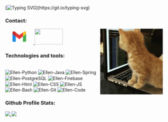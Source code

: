 [![Typing SVG](https://readme-typing-svg.demolab.com?font=Fira+Code&pause=1000&color=FFC0CB&width=435&lines=Hi%2C+everyone!++I'm+Ellen+Cassia.;+Welcome+to+my+Github+profile!)](https://git.io/typing-svg)


<div>

### Contact:

<p>
    <img align="right" width="200" src="./images/giphy.gif" />

<a href="https://mail.google.com/mail/u/0/?fs=1&tf=cm&source=mailto&to=ellencassiamatos@gmail.com" alt="Email" target="_blank">

<svg xmlns="http://www.w3.org/2000/svg" x="0px" y="0px" width="90" height="50" viewBox="0 0 48 48">
<path fill="#4caf50" d="M45,16.2l-5,2.75l-5,4.75L35,40h7c1.657,0,3-1.343,3-3V16.2z"></path><path fill="#1e88e5" d="M3,16.2l3.614,1.71L13,23.7V40H6c-1.657,0-3-1.343-3-3V16.2z"></path><polygon fill="#e53935" points="35,11.2 24,19.45 13,11.2 12,17 13,23.7 24,31.95 35,23.7 36,17"></polygon><path fill="#c62828" d="M3,12.298V16.2l10,7.5V11.2L9.876,8.859C9.132,8.301,8.228,8,7.298,8h0C4.924,8,3,9.924,3,12.298z"></path><path fill="#fbc02d" d="M45,12.298V16.2l-10,7.5V11.2l3.124-2.341C38.868,8.301,39.772,8,40.702,8h0 C43.076,8,45,9.924,45,12.298z"></path>
</svg>
</a>
<a href="https://www.linkedin.com/in/ellen-cassia-880684266/" alt="Linkedin" target="_blank">
<img src="https://cdn.jsdelivr.net/gh/devicons/devicon/icons/linkedin/linkedin-original.svg" width="90" height= "50" link="https://www.linkedin.com/in/ellen-cassia-880684266/"/>
</a>
</p>
</div>

<p align="left">

### Technologies and tools:

<div style="display: inline_block">
    <br>
        <img align="center" alt="Ellen-Python" height="30" width="40" rel="stylesheet" src="https://cdn.jsdelivr.net/gh/devicons/devicon/icons/python/python-original.svg">
        <img align="center" alt="Ellen-Java" height="30" width="40" src="https://cdn.jsdelivr.net/gh/devicons/devicon/icons/java/java-original.svg">
        <img align="center" alt="Ellen-Spring" height="30" width="40" src="https://cdn.jsdelivr.net/gh/devicons/devicon/icons/spring/spring-original.svg">
        <img align="center" alt="Ellen-PostgreSQL" height="30" width="40" src="https://cdn.jsdelivr.net/gh/devicons/devicon/icons/postgresql/postgresql-plain.svg">
        <img align="center" alt="Ellen-Firebase" height="30" width="40" src="https://cdn.jsdelivr.net/gh/devicons/devicon/icons/firebase/firebase-plain.svg">
        <img align="center" alt="Ellen-Html" height="30" width="40" src="https://cdn.jsdelivr.net/gh/devicons/devicon/icons/html5/html5-plain.svg">
        <img align="center" alt="Ellen-CSS" height="30" width="40" src="https://cdn.jsdelivr.net/gh/devicons/devicon/icons/css3/css3-plain.svg">
        <img align="center" alt="Ellen-JS" height="30" width="40" src="https://cdn.jsdelivr.net/gh/devicons/devicon/icons/javascript/javascript-plain.svg">
        <img align="center" alt="Ellen-Bash" height="30" width="40" src="https://cdn.jsdelivr.net/gh/devicons/devicon/icons/bash/bash-original.svg">
        <img align="center" alt="Ellen-Git" height="30" width="40" src="https://cdn.jsdelivr.net/gh/devicons/devicon/icons/git/git-original.svg">
        <img align="center" alt="Ellen-Code" height="30" width="40" src="https://cdn.jsdelivr.net/gh/devicons/devicon/icons/vscode/vscode-original.svg">
    </br>
</div>
<p>

</p>
<p>

### Github Profile Stats:
<a href= "https://github.com/EllenCassia">

<img width="49%" src="https://github-readme-stats-eight-theta.vercel.app/api?username=ellencassia&show_icons=true&theme=synthwave&include_all_commits=true&count_private=true"/>

<img width="50%" src="https://github-readme-stats-eight-theta.vercel.app/api/top-langs/?username=ellencassia&layout=compact&langs_count=8&theme=synthwave"/>
<a>
    
<p/>